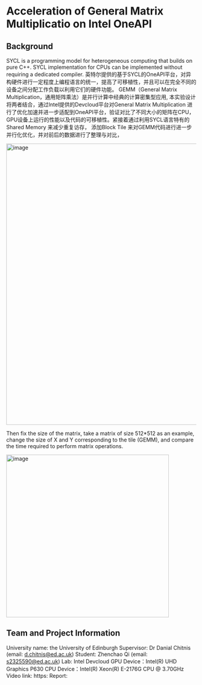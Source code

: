 Acceleration of General Matrix Multiplicatio on Intel OneAPI
============================================================

Background
----------
SYCL is a programming model for heterogeneous computing that builds on pure C++. SYCL implementation for CPUs can be implemented without requiring a dedicated compiler. 英特尔提供的基于SYCL的OneAPI平台，对异构硬件进行一定程度上编程语言的统一，提高了可移植性，并且可以在完全不同的设备之间分配工作负载以利用它们的硬件功能。
GEMM（General Matrix Multiplication，通用矩阵乘法）是并行计算中经典的计算密集型应用, 本实验设计将两者结合，通过Intel提供的Devcloud平台对General Matrix Multiplication 进行了优化加速并进一步适配到OneAPI平台，验证对比了不同大小的矩阵在CPU，GPU设备上运行的性能以及代码的可移植性。紧接着通过利用SYCL语言特有的 Shared Memory 来减少重复访存， 添加Block Tile 来对GEMM代码进行进一步并行化优化，并对前后的数据进行了整理与对比，

<img width="745" alt="image" src="https://user-images.githubusercontent.com/60191124/184537958-d36f61e5-8bfe-4652-9598-dd565f16ccc3.png">

Then fix the size of the matrix, take a matrix of size 512*512 as an example, change the size of X and Y  corresponding to the tile (GEMM), and compare the time required to perform matrix operations.

<img width="431" alt="image" src="https://user-images.githubusercontent.com/60191124/184538056-7ad7223e-8062-4200-b251-77e1af7764a6.png">



Team and Project Information
----------------------------
University name: the University of Edinburgh
Supervisor: Dr Danial Chitnis (email: d.chitnis@ed.ac.uk)
Student: Zhenchao Qi (email: s2325590@ed.ac.uk)
Lab: Intel Devcloud 
GPU  Device：Intel(R) UHD Graphics P630
CPU  Device：Intel(R) Xeon(R) E-2176G CPU @ 3.70GHz
Video link: https:
Report: 
